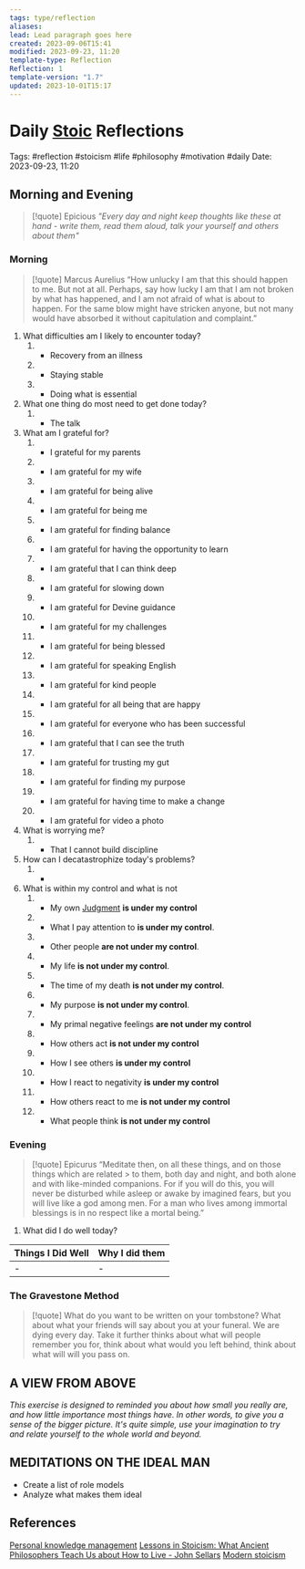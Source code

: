 ```yaml
---
tags: type/reflection
aliases: 
lead: Lead paragraph goes here
created: 2023-09-06T15:41
modified: 2023-09-23, 11:20
template-type: Reflection
Reflection: 1
template-version: "1.7"
updated: 2023-10-01T15:17
---
```



# Daily [Stoic](Stoicism.md) Reflections

Tags:  #reflection #stoicism #life #philosophy #motivation #daily 
Date: 2023-09-23, 11:20

## Morning and Evening

> [!quote] Epicious 
> _"Every day and night keep thoughts like these at hand - write them, 
> read them aloud, talk your yourself and others about them"_


### Morning

> [!quote] Marcus Aurelius
> “How unlucky I am that this should happen to me. But not at all. Perhaps, say 
> how lucky I am that I am not broken by what has happened, and I am not 
> afraid  of what is about to happen. For the same blow might have stricken 
> anyone, but not many would have absorbed it without capitulation 
> and complaint.”

1. What difficulties am I likely to encounter today?
	1. - Recovery from an illness 
	2. - Staying stable
	3. - Doing what is essential 
2. What one thing do most need to get done today?
	1. - The talk 
3. What am I grateful for?
	1. - I grateful for my parents 
	2. - I am grateful for my wife 
	3. - I am grateful for being alive
	4. - I am grateful for being me 
	5. - I am grateful for finding balance 
	6. - I am grateful for having the opportunity to learn 
	7. - I am grateful that I can think deep 
	8. - I am grateful for slowing down 
	9. - I am grateful for Devine guidance 
	12. - I am grateful for my challenges 
	13. - I am grateful for being blessed 
	14. - I am grateful for speaking English 
	15. - I am grateful for kind people 
	16. - I am grateful for all being that are happy 
	17. - I am grateful for everyone who has been successful 
	18. - I am grateful that I can see the truth 
	19. - I am grateful for trusting my gut 
	20. - I am grateful for finding my purpose 
	21. - I am grateful for having time to make a change 
	22. - I am grateful for video a photo 
4. What is worrying me?
	1. - That I cannot build discipline
5. How can I decatastrophize today's problems?
	1. -
6. What is within my control and what is not
	1. -   My own [Judgment](app://obsidian.md/SLIP-BOX/Control%20Over%20Judgment.md) **is under my control**
	1. - What I pay attention to **is under my control**.
	2. - Other people **are not under my control**.
	3. - My life **is not under my control**.
	4. - The time of my death **is not under my control**.
	5. - My purpose **is not under my control**.
	6. - My primal negative feelings **are not under my control**
	7. - How others act **is not under my control**
	8. - How I see others **is under my control**
	9. - How I react to negativity **is under my control**
	10. - How others react to me **is not under my control**
	11. - What people think **is not under my control**

### Evening

> [!quote]  Epicurus
> “Meditate then, on all these things, and on those things which are related  > to them, both day and night, and both alone and with like-minded 
> companions. For if you will do this, you will never be disturbed while 
> asleep or awake by imagined fears, but you will live like a god among 
> men. For a man who lives among immortal blessings is in no respect 
> like a mortal being.”

1. What did I do well today?

| Things I Did Well | Why I did them |
| ------------------- | ---------------- |
| -                 | -              |

### The Gravestone Method

> [!quote]
> What do you want to be written on your tombstone? What about what your friends will say about you at your funeral. We are dying every day. Take it further thinks about what will people remember you for, think about what would you left behind, think about what will will you pass on.

## A VIEW FROM ABOVE

_This exercise is designed to reminded you about how small you really are, and how little importance most things have. In other words, to give you a sense of the bigger picture. It's quite simple, use your imagination to try and relate yourself to the whole world and beyond._

## MEDITATIONS ON THE IDEAL MAN

- Create a list of role models 
- Analyze what makes them ideal 

## References

[Personal knowledge management](Personal%20knowledge%20management.md)
[Lessons in Stoicism: What Ancient Philosophers Teach Us about How to Live - John Sellars](https://books.google.cz/books/about/Lessons_in_Stoicism.html?id=ky84zQEACAAJ&redir_esc=y)
[Modern stoicism](https://modernstoicism.com/)


